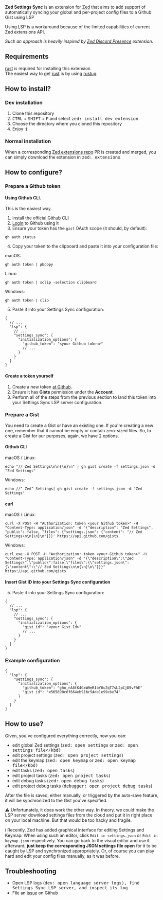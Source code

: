 **Zed Settings Sync** is an extension for [Zed](https://zed.dev) that aims to add support of automatically syncing your global and per-project config files to a Github Gist using LSP

Using LSP is a workaround because of the limited capabilities of current Zed extensions API.

_Such an approach is heavily inspired by [Zed Discord Presence](https://github.com/xhyrom/zed-discord-presence) extension._

## Requirements

[rust](https://rust-lang.org) is required for installing this extension. \
The easiest way to get [rust](https://rust-lang.org) is by using [rustup](https://rustup.rs)

## How to install?

### Dev installation

1. Clone this repository
2. <kbd>CTRL</kbd> + <kbd>SHIFT</kbd> + <kbd>P</kbd> and select <kbd>zed: install dev extension</kbd>
3. Choose the directory where you cloned this repository
4. Enjoy :)

### Normal installation

When a corresponding [Zed extensions repo](https://github.com/zed-industries/extensions) PR is created and merged, you can simply download the extension in <kbd>zed: extensions</kbd>.

## How to configure?

### Prepare a Github token

#### Using Github CLI.

This is the easiest way.

1. Install the official [Github CLI](https://github.com/cli/cli#installation)
2. [Login](https://cli.github.com/manual/gh_auth_login) to Github using it
3. Ensure your token has the `gist` OAuth scope (it should, by default):

```shell
gh auth status
```

4. Copy your token to the clipboard and paste it into your configuration file:

macOS:
```shell
gh auth token | pbcopy
```

Linux:
```shell
gh auth token | xclip -selection clipboard
```

Windows:
```shell
gh auth token | clip
```

5. Paste it into your Settings Sync configuration:
```jsonc
{
  // ...
  "lsp": {
    // ...
    "settings_sync": {
      "initialization_options": {
        "github_token": "<your Github token>"
        // ...
      }
    }
  }
}
```

#### Create a token yourself

1. Create a new token [at Github](https://github.com/settings/personal-access-tokens/new).
2. Ensure it has **Gists** permission under the **Account**.
3. Perform all of the steps from the previous section to land this token into your Settings Sync LSP server configuration.

### Prepare a Gist

You need to create a Gist or have an existing one. If you're creating a new one, remember that it cannot be empty or contain zero-sized files.
So, to create a Gist for our purposes, again, we have 2 options.

#### Github CLI

macOS / Linux:
```shell
echo "// Zed Settings\n\n{\n}\n" | gh gist create -f settings.json -d "Zed Settings"
```

Windows:
```shell
echo //^ Zed^ Settings| gh gist create -f settings.json -d "Zed Settings"
```

#### curl

macOS / Linux:
```shell
curl -X POST -H "Authorization: token <your Github token>" -H "Content-Type: application/json" -d '{"description": "Zed Settings", "public": false, "files": {"settings.json": {"content": "// Zed Settings\n\n{\n}\n"}}}' https://api.github.com/gists
```

Windows:
```shell
curl.exe -X POST -H "Authorization: token <your Github token>" -H "Content-Type: application/json" -d "{\"description\":\"Zed Settings\",\"public\":false,\"files\":{\"settings.json\":{\"content\":\"// Zed Settings\n\n{\n}\n\"}}}" https://api.github.com/gists
```

#### Insert Gist ID into your Settings Sync configuration

5. Paste it into your Settings Sync configuration:
```jsonc
{
  // ...
  "lsp": {
    // ...
    "settings_sync": {
      "initialization_options": {
        "gist_id": "<your Gist Id>"
        // ...
      }
    }
  }
}
```

### Example configuration

```jsonc
{
  "lsp": {
    "settings_sync": {
      "initialization_options": {
        "github_token": "gho_nA8tK4GxW9eR1bY0uZqT7sL2pCjD5vFhE"
        "gist_id": "e565898c6f664eb916c54de1e99ebe74"
      }
    }
  }
}
```

## How to use?

Given, you've configured everything correctly, now you can:

- edit global Zed settings (<kbd>zed: open settings</kbd> or <kbd>zed: open settings file</kbd)
- edit project settings (<kbd>zed: open project settings</kbd>)
- edit the keymap (<kbd>zed: open keymap</kbd> or <kbd>zed: open keymap file</kbd)
- edit tasks (<kbd>zed: open tasks</kbd>)
- edit project tasks (<kbd>zed: open project tasks</kbd>)
- edit debug tasks (<kbd>zed: open debug tasks</kbd>)
- edit project debug tasks (<kbd>debugger: open project debug tasks</kbd>)

After the file is saved, either manually, or triggered by the auto-save feature, it will be synchronized to the Gist you've specified.

⚠️ Unfortunately, it does work the other way. In theory, we could make the LSP server download settings files from the cloud and put it in right place on your local machine.
But that would be too hacky and fragile.

ℹ️ Recently, Zed has added graphical interface for editing Settings and Keymap. When using such an editor, click `Edit in settings.json` or `Edit in keymap.json` respectively.
You can go back to the visual editor and use it afterward, **just keep the corresponding JSON settings file open** for it to be caught by LSP and synchronized appropriately.
Or, of course you can play hard and edit your config files manually, as it was before.

## Troubleshooting

- Open LSP logs (<kbd>dev: open language server logs<kbd>), find Settings Sync LSP server, and inspect its log
- File an [issue](https://github.com/vittorius/zed-settings-sync/issues/new) on Github
